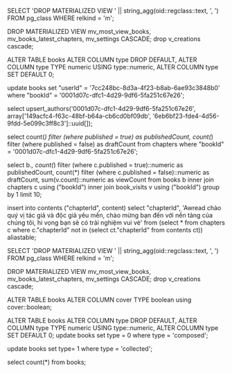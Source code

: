 SELECT 'DROP MATERIALIZED VIEW ' || string_agg(oid::regclass::text, ', ')
FROM pg_class
WHERE relkind = 'm';

DROP MATERIALIZED VIEW mv_most_view_books, mv_books_latest_chapters, mv_settings CASCADE;
drop v_creations cascade;

ALTER TABLE books
ALTER COLUMN type DROP DEFAULT,
ALTER COLUMN type TYPE numeric USING type::numeric,
ALTER COLUMN type SET DEFAULT 0;

update books
set "userId" = '7cc248bc-8d3a-4f23-b8ab-6ae93c3848b0'
where "bookId" = '0001d07c-dfc1-4d29-9df6-5fa251c67e26';

select upsert_authors('0001d07c-dfc1-4d29-9df6-5fa251c67e26', array['149acfc4-f63c-48bf-b64a-cb6cd0bf09db', '6eb6bf23-fde4-4d56-9fdd-5e099c3ff8c3']::uuid[]);

select
count(_) filter (where published = true) as publishedCount,
count(_) filter (where published = false) as draftCount
from chapters where "bookId" = '0001d07c-dfc1-4d29-9df6-5fa251c67e26';

select
b._,
count(_) filter (where c.published = true)::numeric as publishedCount,
count(\*) filter (where c.published = false)::numeric as draftCount,
sum(v.count)::numeric as viewCount
from books b
inner join chapters c using ("bookId")
inner join book_visits v using ("bookId")
group by 1
limit 10;

insert into contents ("chapterId", content)
select "chapterId", 'Awread chào quý vị tác giả và độc giả yêu mến, chào mừng bạn đến với nền tảng của chúng tôi, hi vọng bạn sẽ có trải nghiệm vui vẻ'
from (select \* from chapters c
where c."chapterId" not in (select ct."chapterId" from contents ct)) aliastable;

SELECT 'DROP MATERIALIZED VIEW ' || string_agg(oid::regclass::text, ', ')
FROM pg_class
WHERE relkind = 'm';

DROP MATERIALIZED VIEW mv_most_view_books, mv_books_latest_chapters, mv_settings CASCADE;
drop v_creations cascade;

ALTER TABLE books ALTER COLUMN cover TYPE boolean using cover::boolean;

ALTER TABLE books
ALTER COLUMN type DROP DEFAULT,
ALTER COLUMN type TYPE numeric USING type::numeric,
ALTER COLUMN type SET DEFAULT 0;
update books
set type = 0
where type = 'composed';

update books
set type= 1
where type = 'collected';

select count(\*) from books;
